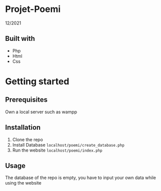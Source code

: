 # Projet-Poemi
12/2021

## Built with
* Php
* Html
* Css

# Getting started
## Prerequisites
Own a local server such as wampp

## Installation
1. Clone the repo
2. Install Database 
` localhost/poemi/create_database.php `
3. Run the website
` localhost/poemi/index.php `

## Usage
The database of the repo is empty, you have to input your own data while using the website
